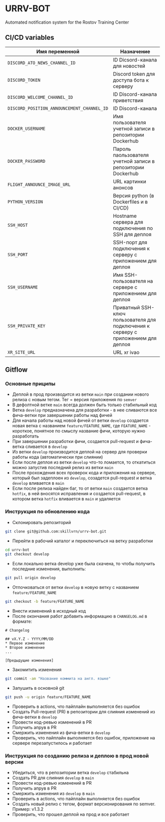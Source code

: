 # URRV-BOT

Automated notification system for the Rostov Training Center

## CI/CD variables

| Имя переменной | Назначение |
|--------------|-----------|
| `DISCORD_ATO_NEWS_CHANNEL_ID` | ID Dicsord-канала для новостей |
| `DISCORD_TOKEN` | Discord token для доступа бота к серверу |
| `DISCORD_WELCOME_CHANNEL_ID` | ID Discord-канала приветствия  |
| `DISCORD_POSITION_ANNOUNCEMENT_CHANNEL_ID` | ID Discord-канала |
| `DOCKER_USERNAME` | Имя пользователя учетной записи в репозитории Dockerhub |
| `DOCKER_PASSWORD` | Пароль паользователя учетной записи в репозитории Dockerhub |
| `FLIGHT_ANNOUNCE_IMAGE_URL` | URL картинки анонсов |
| `PYTHON_VERSION` | Версия python (в Dockerfiles и в CI/CD) |
| `SSH_HOST` | Hostname сервера для подключения по SSH для деплоя |
| `SSH_PORT` | SSH-порт для подключения к серверу с приложением для деплоя |
| `SSH_USERNAME` | Имя SSH-пользователя на сервере с приложением для деплоя |
| `SSH_PRIVATE_KEY` | Приватный SSH-ключ пользователя для подключения к серверу с приложением для деплоя |
| `XR_SITE_URL` | URL xr ivao |

## Gitflow

### Основные приципы

* Деплой в прод производится из ветки `main` при создании нового релиза с новым тегом. Тег = версия приложения по `semver`
* В дефолтной ветке `main` всегда должен быть только стабильный код
* Ветка `develop` предназначена для разработки - в нее сливаются все фича-ветки при завершении работы над фичей
* Для начала работы над новой фичей от ветки `develop` создается новая ветка с названием `feature/FEATURE_NAME`, где `FEATURE_NAME` - короткое, понятное по смыслу название фичи, которую нужно разработать
* При завершении разработки фичи, создается pull-request и фича-ветка сливается в `develop`
* Из ветки `develop` производится деплой на сервер для проверки работы кода (автоматически при слиянии)
* Если после деплоя из ветки `develop` что-то ломается, то откатиться можно запустив последний релиз из ветки `main`
* После прохождения всех проверок кода и приложения на сервере, который был задеплоен из `develop`, созадется pull-request и ветка `develop` вливается в `main`
* Если после релиза найден баг, то от ветки `main` создается ветка `hotfix`, в ней вносятся исправления и создается pull-request, в котором ветка `hotfix` вливается в `main` и удаляется

### Инструкция по обновлению кода

* Склонировать репозиторий

```bash
git clone git@github.com:skillvrn/urrv-bot.git
```

* Перейти в рабочий каталог и переключиться на ветку разработки

```bash
cd urrv-bot
git checkout develop
```

* Если локально ветка develop уже была скачена, то чтобы получить последние изменения, выполнить:

```bash
git pull origin develop
```

* Отпочковаться от ветки `develop` в новую ветку с названием `feature/FEATURE_NAME`

```bash
git checkout -b feature/FEATURE_NAME
```

* Внести изменений в исходный код
* После окончания работ добавить информацию в `CHANGELOG.md` в формате:

```
# Changelog

## vX.Y.Z - YYYY/MM/DD
* Первое изменение
* Второе изменение
...

[Предыдущие изменения]
```

* Закомитить изменения

```bash
git commit -am "Название коммита на англ. языке"
```

* Запушить в основной git

```bash
git push -u origin feature/FEATURE_NAME
```

* Проверить в actions, что пайплайн выполняется без ошибок
* Создать Pull-request (PR) в репозитории для слияния изменений из фича-ветки в `develop`
* Провести код-ревью изменений в PR
* Получить апрув в PR
* Смержить изменения из фича-ветки в `develop`
* Проверить, что пайплайн выполняется без ошибок, приложение на сервере перезапустилось и работает

### Инструкция по созданию релиза и деплою в прод новой версии

* Убедиться, что в репозитории ветка `develop` стабильна
* Создать PR для слияния `develop` в `main`
* Провести код-ревью изменений в PR
* Получить апрув в PR
* Смержить изменения из `develop` в `main`
* Проверить в actions, что пайплайн выполняется без ошибок
* Создать новый релиз с тегом, формат версионирования по semver. Пример: v1.3.2
* Проверить, что прошел деплой на прод и все работает
